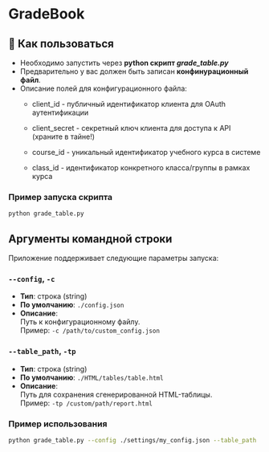 # GradeBook

## 🚀 Как пользоваться
   * Необходимо запустить через **python скрипт _grade_table.py_**
   * Предварительно у вас должен быть записан **конфинурационный файл**.
   * Описание полей для конфигурационного файла:
      * client_id - публичный идентификатор клиента для OAuth аутентификации

      * client_secret - секретный ключ клиента для доступа к API (храните в тайне!)

      * course_id - уникальный идентификатор учебного курса в системе

      * class_id - идентификатор конкретного класса/группы в рамках курса

### **Пример запуска скрипта**
   ```bash
   python grade_table.py
   ```

## Аргументы командной строки

Приложение поддерживает следующие параметры запуска:

### `--config`, `-c`
- **Тип**: строка (string)
- **По умолчанию**: `./config.json`
- **Описание**:  
  Путь к конфигурационному файлу.  
  Пример: `-c /path/to/custom_config.json`

### `--table_path`, `-tp`
- **Тип**: строка (string)
- **По умолчанию**: `./HTML/tables/table.html`
- **Описание**:  
  Путь для сохранения сгенерированной HTML-таблицы.  
  Пример: `-tp /custom/path/report.html`

### Пример использования
```bash
python grade_table.py --config ./settings/my_config.json --table_path ./reports/class_results.html
```